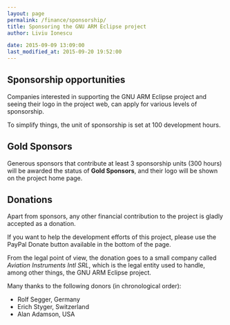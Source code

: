 ```yaml
---
layout: page
permalink: /finance/sponsorship/
title: Sponsoring the GNU ARM Eclipse project
author: Liviu Ionescu

date: 2015-09-09 13:09:00
last_modified_at: 2015-09-20 19:52:00
---
```


## Sponsorship opportunities

Companies interested in supporting the GNU ARM Eclipse project and seeing their logo in the project web, can apply for various levels of sponsorship.

To simplify things, the unit of sponsorship is set at 100 development hours.

## Gold Sponsors

Generous sponsors that contribute at least 3 sponsorship units (300 hours) will be awarded the status of **Gold Sponsors**, and their logo will be shown on the project home page.

## Donations

Apart from sponsors, any other financial contribution to the project is gladly accepted as a donation.

If you want to help the development efforts of this project, please use the PayPal Donate button available in the bottom of the page.

From the legal point of view, the donation goes to a small company called _Aviation Instruments Intl SRL_, which is the legal entity used to handle, among other things, the GNU ARM Eclipse project.

Many thanks to the following donors (in chronological order):

* Rolf Segger, Germany
* Erich Styger, Switzerland
* Alan Adamson, USA
